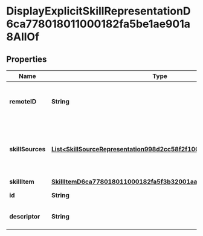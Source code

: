 

# DisplayExplicitSkillRepresentationD6ca778018011000182fa5be1ae901a8AllOf


## Properties

| Name | Type | Description | Notes |
|------------ | ------------- | ------------- | -------------|
|**remoteID** | **String** | Remote Skill ID for associated Remote Skill Item |  [optional] |
|**skillSources** | [**List&lt;SkillSourceRepresentation998d2cc58f2f10000db59b08da0306a8&gt;**](SkillSourceRepresentation998d2cc58f2f10000db59b08da0306a8.md) | The sources that serve as evidence for the skill usage. |  [optional] |
|**skillItem** | [**SkillItemD6ca778018011000182fa5f3b32001aa**](SkillItemD6ca778018011000182fa5f3b32001aa.md) |  |  [optional] |
|**id** | **String** | Id of the instance |  [optional] |
|**descriptor** | **String** | A preview of the instance |  [optional] |



